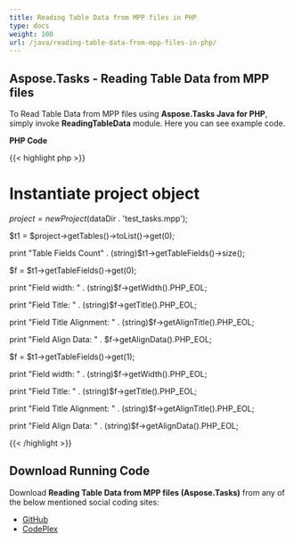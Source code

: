 ```yaml
---
title: Reading Table Data from MPP files in PHP
type: docs
weight: 100
url: /java/reading-table-data-from-mpp-files-in-php/
---
```


## **Aspose.Tasks - Reading Table Data from MPP files**
To Read Table Data from MPP files using **Aspose.Tasks Java for PHP**, simply invoke **ReadingTableData** module. Here you can see example code.

**PHP Code**

{{< highlight php >}}

 # Instantiate project object

$project = new Project($dataDir . 'test_tasks.mpp');

$t1 = $project->getTables()->toList()->get(0);

print "Table Fields Count" . (string)$t1->getTableFields()->size();

$f = $t1->getTableFields()->get(0);

print "Field width: " . (string)$f->getWidth().PHP_EOL;

print "Field Title: " . (string)$f->getTitle().PHP_EOL;

print "Field Title Alignment: " . (string)$f->getAlignTitle().PHP_EOL;

print "Field Align Data: " . $f->getAlignData().PHP_EOL;

$f = $t1->getTableFields()->get(1);

print "Field width: " . (string)$f->getWidth().PHP_EOL;

print "Field Title: " . (string)$f->getTitle().PHP_EOL;

print "Field Title Alignment: " . (string)$f->getAlignTitle().PHP_EOL;

print "Field Align Data: " . (string)$f->getAlignData().PHP_EOL;

{{< /highlight >}}
## **Download Running Code**
Download **Reading Table Data from MPP files (Aspose.Tasks)** from any of the below mentioned social coding sites:

- [GitHub](https://github.com/aspose-tasks/Aspose.Tasks-for-Java/blob/master/Plugins/Aspose_Tasks_Java_for_PHP/src/aspose/tasks/WorkingWithProjects/ReadingTableData.php)
- [CodePlex](https://asposetasksjavaphp.codeplex.com/SourceControl/latest#src/aspose/tasks/WorkingWithProjects/ReadingTableData.php)
